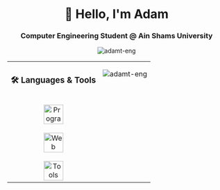 <h1 align="center">👋 Hello, I'm Adam</h1>

<h3 align="center">Computer Engineering Student @ Ain Shams University</h3>

<p align="center">
  <img src="https://komarev.com/ghpvc/?username=adamt-eng&label=Profile%20Views&color=blue&style=for-the-badge&abbreviated=true" alt="adamt-eng" />
</p>

<div align="center">
  <table>
    <tr>
      <td align="center" valign="top">
        <h3>🛠 Languages & Tools</h3><br>
        <div>
          <img src="https://skillicons.dev/icons?i=cpp,cs,java" height="45" alt="Programming Languages logos" />
        </div>
        <br/>
        <div>
          <img src="https://skillicons.dev/icons?i=php,js,html,css" height="45" alt="Web Development logos" />
        </div>
        <br/>
        <div>
          <img src="https://skillicons.dev/icons?i=git,github,stackoverflow,vscode,visualstudio" height="45" alt="Tools logos" />
        </div>
      </td>
      <td align="center" valign="top">
        <p>
          <img src="https://github-readme-stats.vercel.app/api/top-langs?username=adamt-eng&size_weight=0.4&count_weight=0.6&show_icons=true&locale=en&layout=donut&theme=github_dark_dimmed&langs_count=20" alt="adamt-eng"/>
        </p>
      </td>
    </tr>
  </table>
</div>
